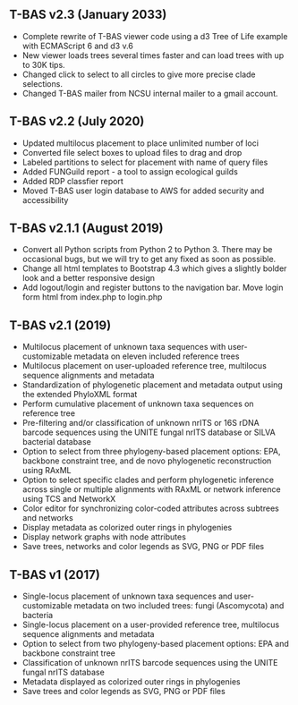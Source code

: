 ## T-BAS v2.3 (January 2033)
*  Complete rewrite of T-BAS viewer code using a d3 Tree of Life example with ECMAScript 6 and d3 v.6
*  New viewer loads trees several times faster and can load trees with up to 30K tips.
*  Changed click to select to all circles to give more precise clade selections.
*  Changed T-BAS mailer from NCSU internal mailer to a gmail account.


## T-BAS v2.2 (July 2020)

*  Updated multilocus placement to place unlimited number of loci
*  Converted file select boxes to upload files to drag and drop
*  Labeled partitions to select for placement with name of query files
*  Added FUNGuild report - a tool to assign ecological guilds
*  Added RDP classfier report
*  Moved T-BAS user login database to AWS for added security and accessibility

## T-BAS v2.1.1 (August 2019)
*  Convert all Python scripts from Python 2 to Python 3. There may be occasional bugs, but we will try to get any fixed as soon as possible.
*  Change all html templates to Bootstrap 4.3 which gives a slightly bolder look and a better responsive design
*  Add logout/login and register buttons to the navigation bar. Move login form html from index.php to login.php

## T-BAS v2.1 (2019)
*   Multilocus placement of unknown taxa sequences with user-customizable metadata on eleven included reference trees
*   Multilocus placement on user-uploaded reference tree, multilocus sequence alignments and metadata
*   Standardization of phylogenetic placement and metadata output using the extended PhyloXML format
*   Perform cumulative placement of unknown taxa sequences on reference tree
*   Pre-filtering and/or classification of unknown nrITS or 16S rDNA barcode sequences using the UNITE fungal nrITS database or SILVA bacterial database
*   Option to select from three phylogeny-based placement options: EPA, backbone constraint tree, and de novo phylogenetic reconstruction using RAxML
*   Option to select specific clades and perform phylogenetic inference across single or multiple alignments with RAxML or network inference using TCS and NetworkX
*   Color editor for synchronizing color-coded attributes across subtrees and networks
*   Display metadata as colorized outer rings in phylogenies
*   Display network graphs with node attributes
*   Save trees, networks and color legends as SVG, PNG or PDF files

## T-BAS v1 (2017)

*	Single-locus placement of unknown taxa sequences and user-customizable metadata on two included trees: fungi (Ascomycota) and bacteria
*	Single-locus placement on a user-provided reference tree, multilocus sequence alignments and metadata
*	Option to select from two phylogeny-based placement options: EPA and backbone constraint tree
*	Classification of unknown nrITS barcode sequences using the UNITE fungal nrITS database
*	Metadata displayed as colorized outer rings in phylogenies
*	Save trees and color legends as SVG, PNG or PDF files



